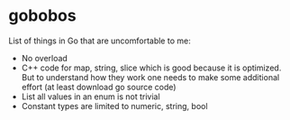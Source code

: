 # gobobos

List of things in Go that are uncomfortable to me:
* No overload
* C++ code for map, string, slice which is good because it is optimized. But to understand how they work one needs to make some additional effort (at least download go source code)
* List all values in an enum is not trivial
* Constant types are limited to numeric, string, bool
